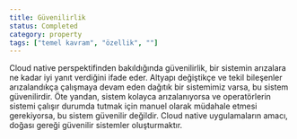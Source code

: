 ```yaml
---
title: Güvenilirlik
status: Completed
category: property
tags: ["temel kavram", "özellik", ""]
---
```


Cloud native perspektifinden bakıldığında güvenilirlik, bir sistemin arızalara ne kadar iyi yanıt verdiğini ifade eder. Altyapı değiştikçe ve tekil bileşenler arızalandıkça çalışmaya devam eden dağıtık bir sistemimiz varsa, 
bu sistem güvenilirdir. 
Öte yandan, sistem kolayca arızalanıyorsa ve operatörlerin sistemi çalışır durumda tutmak için 
manuel olarak müdahale etmesi gerekiyorsa, bu sistem güvenilir değildir. 
Cloud native uygulamaların amacı, doğası gereği güvenilir sistemler oluşturmaktır.
